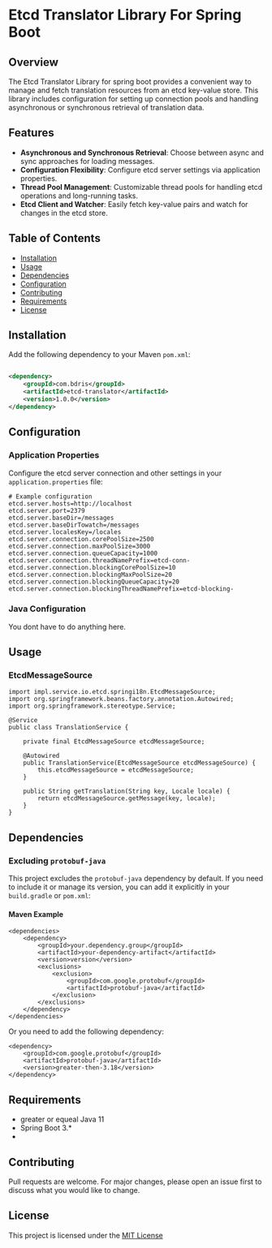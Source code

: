 # Etcd Translator Library For Spring Boot

## Overview

The Etcd Translator Library for spring boot provides a convenient way to manage and fetch translation resources from an
etcd key-value store. This library includes configuration for setting up connection pools and handling asynchronous or
synchronous retrieval of translation data.

## Features

- **Asynchronous and Synchronous Retrieval**: Choose between async and sync approaches for loading messages.
- **Configuration Flexibility**: Configure etcd server settings via application properties.
- **Thread Pool Management**: Customizable thread pools for handling etcd operations and long-running tasks.
- **Etcd Client and Watcher**: Easily fetch key-value pairs and watch for changes in the etcd store.

## Table of Contents

- [Installation](#installation)
- [Usage](#usage)
- [Dependencies](#dependencies)
- [Configuration](#configuration)
- [Contributing](#contributing)
- [Requirements](#requirements)
- [License](#license)

## Installation

Add the following dependency to your Maven `pom.xml`:

```xml

<dependency>
    <groupId>com.bdris</groupId>
    <artifactId>etcd-translator</artifactId>
    <version>1.0.0</version>
</dependency>
```

## Configuration

### Application Properties

Configure the etcd server connection and other settings in your `application.properties` file:

```properties
# Example configuration
etcd.server.hosts=http://localhost
etcd.server.port=2379
etcd.server.baseDir=/messages
etcd.server.baseDirTowatch=/messages
etcd.server.localesKey=/locales
etcd.server.connection.corePoolSize=2500
etcd.server.connection.maxPoolSize=3000
etcd.server.connection.queueCapacity=1000
etcd.server.connection.threadNamePrefix=etcd-conn-
etcd.server.connection.blockingCorePoolSize=10
etcd.server.connection.blockingMaxPoolSize=20
etcd.server.connection.blockingQueueCapacity=20
etcd.server.connection.blockingThreadNamePrefix=etcd-blocking-
```

### Java Configuration

You dont have to do anything here.

## Usage

### EtcdMessageSource

```
import impl.service.io.etcd.springi18n.EtcdMessageSource;
import org.springframework.beans.factory.annotation.Autowired;
import org.springframework.stereotype.Service;

@Service
public class TranslationService {

    private final EtcdMessageSource etcdMessageSource;

    @Autowired
    public TranslationService(EtcdMessageSource etcdMessageSource) {
        this.etcdMessageSource = etcdMessageSource;
    }

    public String getTranslation(String key, Locale locale) {
        return etcdMessageSource.getMessage(key, locale);
    }
}
```

## Dependencies

### Excluding `protobuf-java`

This project excludes the `protobuf-java` dependency by default. If you need to include it or manage its version, you
can add it explicitly in your `build.gradle` or `pom.xml`:

#### Maven Example

```
<dependencies>
    <dependency>
        <groupId>your.dependency.group</groupId>
        <artifactId>your-dependency-artifact</artifactId>
        <version>version</version>
        <exclusions>
            <exclusion>
                <groupId>com.google.protobuf</groupId>
                <artifactId>protobuf-java</artifactId>
            </exclusion>
        </exclusions>
    </dependency>
</dependencies>
```

Or you need to add the following dependency:

```
<dependency>
    <groupId>com.google.protobuf</groupId>
    <artifactId>protobuf-java</artifactId>
    <version>greater-then-3.18</version>
</dependency>
```

## Requirements

- greater or equeal Java 11
- Spring Boot 3.*
-

## Contributing

Pull requests are welcome. For major changes, please open an issue first to discuss what you would like to change.

## License

This project is licensed under the [MIT License](LICENSE.md)
